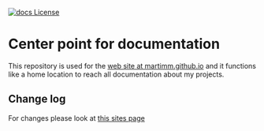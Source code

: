 <!--
[![License](http://martimm.github.io/label/License-label.svg)](http://www.perlfoundation.org/artistic_license_2_0)
-->
[![docs License](http://martimm.github.io/label/License-label-docs.svg)](
https://www.gnu.org/licenses/fdl-1.3.html)
# Center point for documentation

This repository is used for the [web site at martimm.github.io](https://martimm.github.io/) and it functions like a home location to reach all documentation about my projects.


## Change log

For changes please look at [this sites page](https://martimm.github.io/content-docs/About/release-notes.html)

<!--
* 2020-07-02 0.6.0
  * New start for this main entry point of all project information. Have some experience now with Jekyll to document the Gnome GTK+ project.

* 0.5.0
  * jquery select a[data_href] directly. Therefore the ref doesn't need to be
  checked because it will not be selected.
  * jquery fadin/out to make appearence nicer.
  * Reload of the same article is prevented.

* 0.4.0
  * Used jquery from google apis
  * Split an article from index.sxml
  * Setup directories Sxml for all sxml files and directories therein mirroring
  the site like Articles/03-12.
  * Split css from index.sxml

* 0.3.1 Oeps, picture too large png convert to jpg almost 100x smaller.
* 0.3.0 Ok, now we need content!
* 0.2.1 Moved out program to Semi-xml as sxml2xml
* 0.2.0 Created generate-site.pl6
* 0.1.2 Tests with my own programs
* 0.1.1 Tried a template from opendesign.org
* 2016-SomeMonth-SomeDay 0.1.0 Setup
-->
